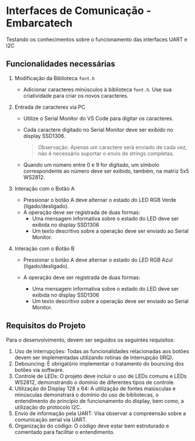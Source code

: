 # Interfaces de Comunicação - Embarcatech

Testando os conhecimentos sobre o funcionamento das interfaces UART e I2C

## Funcionalidades necessárias

1. Modificação da Biblioteca `font.h`

    - Adicionar caracteres minúsculos à biblioteca `font.h`. Use sua criatividade para criar os novos caracteres.

2. Entrada de caracteres via PC

    - Utilize o Serial Monitor do VS Code para digitar os caracteres.
    - Cada caractere digitado no Serial Monitor deve ser exibido no display SSD1306.

        > Observação: Apenas um caractere será enviado de cada vez, não é necessário suportar o envio de strings completas.

    - Quando um número entre 0 e 9 for digitado, um símbolo correspondente ao número deve ser exibido, também, na matriz 5x5 WS2812.

3. Interação com o Botão A

    - Pressionar o botão A deve alternar o estado do LED RGB Verde (ligado/desligado).
    - A operação deve ser registrada de duas formas:
        - Uma mensagem informativa sobre o estado do LED deve ser exibida no display
SSD1306
        - Um texto descritivo sobre a operação deve ser enviado ao Serial Monitor.
4. Interação com o Botão B

    - Pressionar o botão A deve alternar o estado do LED RGB Azul (ligado/desligado).
    - A operação deve ser registrada de duas formas:

        - Uma mensagem informativa sobre o estado do LED deve ser exibida no display SSD1306
        - Um texto descritivo sobre a operação deve ser enviado ao Serial Monitor.

## Requisitos do Projeto

Para o desenvolvimento, devem ser seguidos os seguintes requisitos:

1. Uso de interrupções: Todas as funcionalidades relacionadas aos botões devem ser implementadas
utilizando rotinas de interrupção (IRQ).
2. Debouncing: É obrigatório implementar o tratamento do bouncing dos botões via software.
3. Controle de LEDs: O projeto deve incluir o uso de LEDs comuns e LEDs WS2812, demonstrando o domínio de diferentes tipos de controle.
4. Utilização do Display 128 x 64: A utilização de fontes maiúsculas e minúsculas demonstrará o domínio do uso de bibliotecas, o entendimento do princípio de funcionamento do display, bem como, a utilização do protocolo I2C.
5. Envio de informação pela UART: Visa observar a compreensão sobre a comunicação serial via UART.
6. Organização do código: O código deve estar bem estruturado e comentado para facilitar o entendimento.
